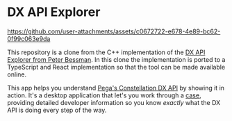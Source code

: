 # DX API Explorer

https://github.com/user-attachments/assets/c0672722-e678-4e89-bc62-0f99c063e9da

This repository is a clone from the C++ implementation of the [DX API Explorer from Peter Bessman](https://github.com/BessmanPega/dx-api-explorer). In this clone the implementation is ported to a TypeScript and React implementation so that the tool can be made available online.

This app helps you understand [Pega's Constellation DX API](https://docs.pega.com/bundle/dx-api/page/platform/dx-api/dx-api-version-2-con.html) by showing it in action. It's a desktop application that let's you work through a [case](https://docs.pega.com/bundle/platform/page/platform/case-management/case-management-overview.html), providing detailed developer information so you know *exactly* what the DX API is doing every step of the way.

